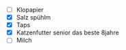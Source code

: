 - [ ] Klopapier
- [x] Salz spühlm 
- [x] Taps
- [x] Katzenfutter senior das beste 8jahre
- [ ] Milch